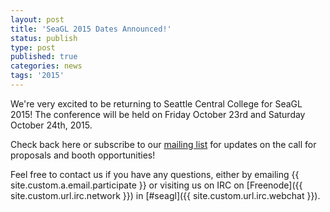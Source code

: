 ```yaml
---
layout: post
title: 'SeaGL 2015 Dates Announced!'
status: publish
type: post
published: true
categories: news
tags: '2015'
---
```


We're very excited to be returning to Seattle Central College for SeaGL 2015!
The conference will be held on Friday October 23rd and Saturday October 24th,
2015.

Check back here or subscribe to our [mailing
list](https://groups.google.com/forum/#!forum/seagl_announce) for updates on
the call for proposals and booth opportunities!

Feel free to contact us if you have any questions, either by
emailing {{ site.custom.a.email.participate }}
or visiting us on IRC on
[Freenode]({{ site.custom.url.irc.network }}) in
[#seagl]({{ site.custom.url.irc.webchat }}).
